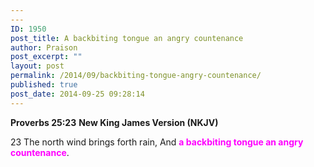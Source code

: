 ```yaml
---
---
ID: 1950
post_title: A backbiting tongue an angry countenance
author: Praison
post_excerpt: ""
layout: post
permalink: /2014/09/backbiting-tongue-angry-countenance/
published: true
post_date: 2014-09-25 09:28:14
---
```

<strong>Proverbs 25:23</strong>
<strong> New King James Version (NKJV)</strong>

23 The north wind brings forth rain,
And <span style="color: #ff00ff;"><strong>a backbiting tongue an angry countenance</strong></span>.